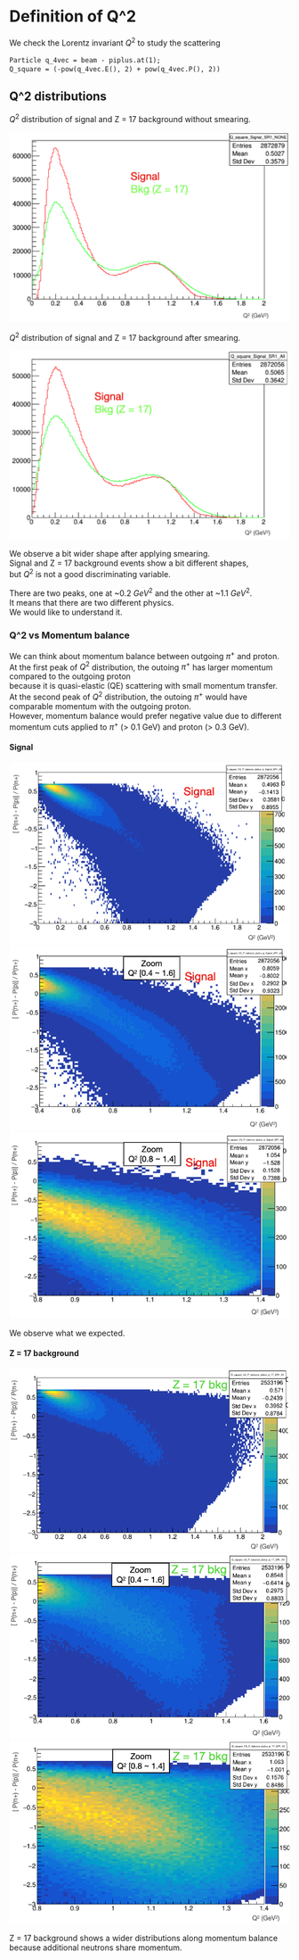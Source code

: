 # Definition of Q^2

We check the Lorentz invariant ${Q}^{2}$ to study the scattering
```
Particle q_4vec = beam - piplus.at(1);
Q_square = (-pow(q_4vec.E(), 2) + pow(q_4vec.P(), 2))
```

## Q^2 distributions

${Q}^{2}$ distribution of signal and Z = 17 background without smearing.

![](Q_square_no_smearing.png)

${Q}^{2}$ distribution of signal and Z = 17 background after smearing.

![](Q_square_with_smearing.png)

We observe a bit wider shape after applying smearing.  
Signal and Z = 17 background events show a bit different shapes,  
but ${Q}^{2}$ is not a good discriminating variable.

There are two peaks, one at ~0.2 ${GeV}^{2}$ and the other at ~1.1 ${GeV}^{2}$.  
It means that there are two different physics.  
We would like to understand it.


###  Q^2 vs Momentum balance

We can think about momentum balance between outgoing ${\pi}^{+}$ and proton.  
At the first peak of ${Q}^{2}$ distribution, the outoing ${\pi}^{+}$ has larger momentum compared to the outgoing proton  
because it is quasi-elastic (QE) scattering with small momentum transfer.  
At the second peak of ${Q}^{2}$ distribution, the outoing ${\pi}^{+}$ would have comparable momentum with the outgoing proton.  
However, momentum balance would prefer negative value due to different momentum cuts applied to ${\pi}^{+}$ (> 0.1 GeV) and proton (> 0.3 GeV).

#### Signal
![Q2 vs Momentum balance(${\pi}^{+}$, p)](Q2_VS_p_bal_piplus_p_signal.png)
![Zoomed](Q2_VS_p_bal_piplus_p_signal_zoom1.png)
![Zoomed more](Q2_VS_p_bal_piplus_p_signal_zoom2.png)

We observe what we expected.

#### Z = 17 background
![Q2 vs Momentum balance(${\pi}^{+}$, p)](Q2_VS_p_bal_piplus_p_bkg.png)
![Zoomed](Q2_VS_p_bal_piplus_p_bkg_zoom1.png)
![Zoomed more](Q2_VS_p_bal_piplus_p_bkg_zoom2.png)

Z = 17 background shows a wider distributions along momentum balance because additional neutrons share momentum.
